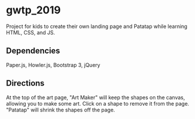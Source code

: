 # gwtp_2019

Project for kids to create their own landing page and Patatap while learning HTML, CSS, and JS.  

## Dependencies

Paper.js, Howler.js, Bootstrap 3, jQuery


## Directions

At the top of the art page, "Art Maker" will keep the shapes on the canvas, allowing you to make some art. Click on a shape to remove it from the page. "Patatap" will shrink the shapes off the page. 
